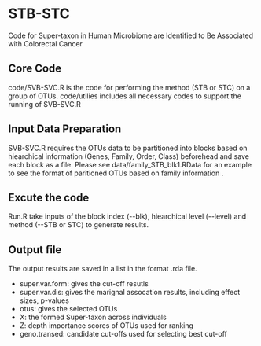 # STB-STC
Code for Super-taxon in Human Microbiome are Identified to Be Associated with Colorectal Cancer

## Core Code
code/SVB-SVC.R is the code for performing the method (STB or STC) on a group of OTUs.
code/utilies includes all necessary codes to support the running of SVB-SVC.R

## Input Data Preparation
SVB-SVC.R requires the OTUs data to be partitioned into blocks based on hiearchical information (Genes, Family, Order, Class) beforehead and save each block as a file.
Please see data/family_STB_blk1.RData for an example to see the format of paritioned OTUs based on family information .

## Excute the code
Run.R take inputs of the block index (--blk), hiearchical level (--level) and method (--STB or STC) to generate results.

## Output file
The output results are saved in a list in the format .rda file.
- super.var.form: gives the cut-off resutls
- super.var.dis: gives the marignal assocation results, including effect sizes, p-values
- otus: gives the selected OTUs
- X: the formed Super-taxon across individuals
- Z: depth importance scores of OTUs used for ranking
- geno.transed: candidate cut-offs used for selecting best cut-off

